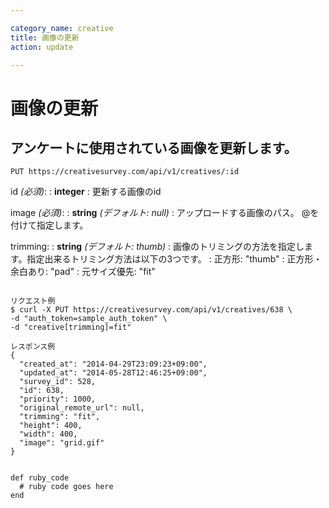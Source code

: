 ```yaml
---

category_name: creative
title: 画像の更新
action: update

---
```


# 画像の更新

## アンケートに使用されている画像を更新します。

`PUT https://creativesurvey.com/api/v1/creatives/:id`

id _(必須)_:
: __integer__
: 更新する画像のid

image _(必須)_:
: __string__ _(デフォルト: null)_
: アップロードする画像のパス。 @を付けて指定します。

trimming:
: __string__ _(デフォルト: thumb)_
: 画像のトリミングの方法を指定します。指定出来るトリミング方法は以下の3つです。
: 正方形: "thumb"
: 正方形・余白あり: "pad"
: 元サイズ優先: "fit"

~~~

リクエスト例
$ curl -X PUT https://creativesurvey.com/api/v1/creatives/638 \
-d "auth_token=sample_auth_token" \
-d "creative[trimming]=fit"

レスポンス例
{
  "created_at": "2014-04-29T23:09:23+09:00",
  "updated_at": "2014-05-28T12:46:25+09:00",
  "survey_id": 528,
  "id": 638,
  "priority": 1000,
  "original_remote_url": null,
  "trimming": "fit",
  "height": 400,
  "width": 400,
  "image": "grid.gif"
}


~~~

 
~~~
def ruby_code
  # ruby code goes here
end
~~~

　
　
